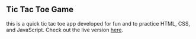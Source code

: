 ## Tic Tac Toe Game

this is a quick tic tac toe app developed for fun and to practice HTML, CSS, and JavaScript. Check out the live version [here](https://fjaddison.github.io/Tic-Tac-Toe/).
